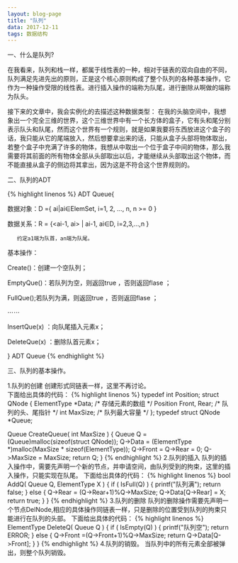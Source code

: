 ```yaml
---
layout: blog-page
title: "队列"
data: 2017-12-11
tags: 数据结构
---
```

<p class="h1">一、什么是队列?</p>
<p>在我看来，队列和栈一样，都属于线性表的一种，相对于链表的双向自由的不同，队列满足先进先出的原则，正是这个核心原则构成了整个队列的各种基本操作，它作为一种操作受限的线性表。进行插入操作的端称为队尾，进行删除从啊做的端称为队头。

接下来的文章中，我会实例化的去描述这种数据类型：
在我的头脑空间中，我想象出一个完全三维的世界，这个三维世界中有一个长方体的盒子，它有头和尾分别表示队头和队尾，然而这个世界有一个规则，就是如果我要将东西放进这个盒子的话，我只能从它的尾端放入，然后想要拿出来的话，只能从盒子头部将物体取出，若整个盒子中充满了许多的物体，我想从中取出一个位于盒子中间的物体，那么我需要将其前面的所有物体全部从头部取出以后，才能继续从头部取出这个物体，而不能直接从盒子的侧边将其拿出，因为这是不符合这个世界规则的。
</p>

<p class="h1">二、队列的ADT</p>
{% highlight linenos %}
ADT Queue{

数据对象：D ={ ai|ai∈ElemSet,  i=1, 2, …, n, n >= 0 }


数据关系：R = {<ai-1, ai> | ai-1, ai∈D,  i=2,3,…,n }

       约定a1端为队首，an端为队尾。

基本操作：

Create()：创建一个空队列；

EmptyQue()：若队列为空，则返回true ，否则返回flase ；

FullQue();若队列为满，则返回true ，否则返回flase ；

⋯⋯

InsertQue(x) ：向队尾插入元素x；

DeleteQue(x) ：删除队首元素x；

} ADT Queue
{% endhighlight %}

<p class="h1">三、队列的基本操作。</p>
1.队列的创建
  创建形式同链表一样，这里不再讨论。
<br>
下面给出具体的代码：
{% highlight linenos %}
typedef int Position;
struct QNode {
    ElementType *Data;     /* 存储元素的数组 */
    Position Front, Rear;  /* 队列的头、尾指针 */
    int MaxSize;           /* 队列最大容量 */
};
typedef struct QNode *Queue;
 
Queue CreateQueue( int MaxSize )
{
    Queue Q = (Queue)malloc(sizeof(struct QNode));
    Q->Data = (ElementType *)malloc(MaxSize * sizeof(ElementType));
    Q->Front = Q->Rear = 0;
    Q->MaxSize = MaxSize;
    return Q;
}
{% endhighlight %}
2.队列的插入
  队列的插入操作中，需要先声明一个新的节点，并申请空间，由队列受到的拘束，这里的插入操作，只能实现在队尾。
下面给出具体的代码：
{% highlight linenos %}
bool AddQ( Queue Q, ElementType X )
{
    if ( IsFull(Q) ) {
        printf("队列满");
        return false;
    }
    else {
        Q->Rear = (Q->Rear+1)%Q->MaxSize;
        Q->Data[Q->Rear] = X;
        return true;
    }
}
{% endhighlight %}
3.队列的删除
  队列的删除操作需要先声明一个节点DelNode,相应的具体操作同链表一样，只是删除的位置受到队列的拘束只能进行在队列的头部。
下面给出具体的代码：
{% highlight linenos %}
ElementType DeleteQ( Queue Q )
{
    if ( IsEmpty(Q) ) { 
        printf("队列空");
        return ERROR;
    }
    else  {
        Q->Front =(Q->Front+1)%Q->MaxSize;
        return  Q->Data[Q->Front];
    }
}
{% endhighlight %}
4.队列的销毁。
  当队列中的所有元素全部被弹出，则整个队列销毁。